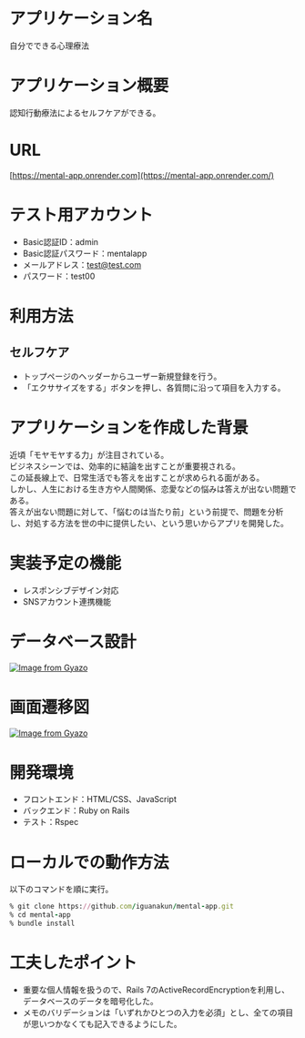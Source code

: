 # アプリケーション名
自分でできる心理療法

# アプリケーション概要
認知行動療法によるセルフケアができる。

# URL
[https://mental-app.onrender.com](https://mental-app.onrender.com/)

# テスト用アカウント
- Basic認証ID：admin
- Basic認証パスワード：mentalapp
- メールアドレス：test@test.com
- パスワード：test00

# 利用方法
## セルフケア
- トップページのヘッダーからユーザー新規登録を行う。
- 「エクササイズをする」ボタンを押し、各質問に沿って項目を入力する。

# アプリケーションを作成した背景
近頃「モヤモヤする力」が注目されている。  
ビジネスシーンでは、効率的に結論を出すことが重要視される。  
この延長線上で、日常生活でも答えを出すことが求められる面がある。  
しかし、人生における生き方や人間関係、恋愛などの悩みは答えが出ない問題である。  
答えが出ない問題に対して、「悩むのは当たり前」という前提で、問題を分析し、対処する方法を世の中に提供したい、という思いからアプリを開発した。

# 実装予定の機能
- レスポンシブデザイン対応
- SNSアカウント連携機能

# データベース設計
[![Image from Gyazo](https://i.gyazo.com/c1c49596c21ee129d376aecc1515f4f0.png)](https://gyazo.com/c1c49596c21ee129d376aecc1515f4f0)

# 画面遷移図
[![Image from Gyazo](https://i.gyazo.com/f459b2c37c729f503ab1e5bbc7348334.png)](https://gyazo.com/f459b2c37c729f503ab1e5bbc7348334)

# 開発環境
- フロントエンド：HTML/CSS、JavaScript
- バックエンド：Ruby on Rails
- テスト：Rspec

# ローカルでの動作方法
以下のコマンドを順に実行。

```ruby
% git clone https://github.com/iguanakun/mental-app.git
% cd mental-app
% bundle install
```

# 工夫したポイント
- 重要な個人情報を扱うので、Rails 7のActiveRecordEncryptionを利用し、データベースのデータを暗号化した。
- メモのバリデーションは「いずれかひとつの入力を必須」とし、全ての項目が思いつかなくても記入できるようにした。